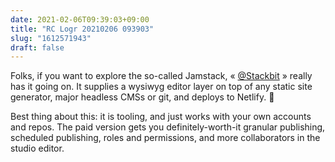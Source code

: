 ```yaml
---
date: 2021-02-06T09:39:03+09:00
title: "RC Logr 20210206 093903"
slug: "1612571943"
draft: false
---
```


Folks, if you want to explore the so-called Jamstack, « [@Stackbit](https://www.stackbit.com) » really has it going on. It supplies a wysiwyg editor layer on top of any static site generator, major headless CMSs or git, and deploys to Netlify. 🤩

Best thing about this: it is tooling, and just works with your own accounts and repos. The paid version gets you definitely-worth-it granular publishing, scheduled publishing, roles and permissions, and more collaborators in the studio editor. 
